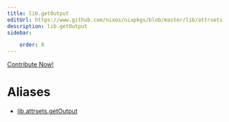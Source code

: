 ```yaml
---
title: lib.getOutput
editUrl: https://www.github.com/nixos/nixpkgs/blob/master/lib/attrsets.nix#L1178C15
description: lib.getOutput
sidebar:

    order: 8
---
```


<a href="https://www.github.com/nixos/nixpkgs/blob/master/lib/attrsets.nix#L1178C15">Contribute Now!</a>


# Aliases

- [lib.attrsets.getOutput](reference/lib/attrsets/lib-attrsets-getOutput)


